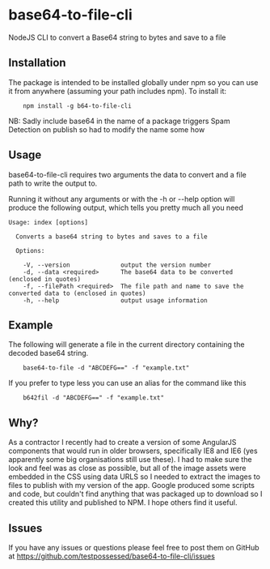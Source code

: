 # base64-to-file-cli
NodeJS CLI to convert a Base64 string to bytes and save to a file

## Installation
The package is intended to be installed globally under npm so you can use it from anywhere (assuming your path includes npm).  To install it:

```
    npm install -g b64-to-file-cli
```

NB: Sadly include base64 in the name of a package triggers Spam Detection on publish so had to modify the name some how
## Usage
base64-to-file-cli requires two arguments the data to convert and a file path to write the output to.

Running it without any arguments or with the -h or --help option will produce the following output, which tells you pretty much all you need

```
Usage: index [options]

  Converts a base64 string to bytes and saves to a file

  Options:

    -V, --version              output the version number
    -d, --data <required>      The base64 data to be converted (enclosed in quotes)
    -f, --filePath <required>  The file path and name to save the converted data to (enclosed in quotes)
    -h, --help                 output usage information
```

## Example
The following will generate a file in the current directory containing the decoded base64 string.

```
    base64-to-file -d "ABCDEFG==" -f "example.txt"
```

If you prefer to type less you can use an alias for the command like this

```
    b642fil -d "ABCDEFG==" -f "example.txt"
```

## Why?
As a contractor I recently had to create a version of some AngularJS components that would run in older browsers, specifically IE8 and IE6 (yes apparently some big organisations still use these).  I had to make sure the look and feel was as close as possible, but all of the image assets were embedded in the CSS using data URLS so I needed to extract the images to files to publish with my version of the app.  Google produced some scripts and code, but couldn't find anything that was packaged up to download so I created this utility and published to NPM.  I hope others find it useful.

## Issues
If you have any issues or questions please feel free to post them on GitHub at https://github.com/testpossessed/base64-to-file-cli/issues





